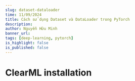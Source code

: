 ```yaml
---
slug: dataset-dataloader
time: 11/09/2024
title: Cách sử dụng Dataset và DataLoader trong PyTorch
description:
author: Nguyễn Hữu Minh
banner_url: 
tags: [deep-learning, pytorch]
is_highlight: false
is_published: false
---
```


# ClearML installation
